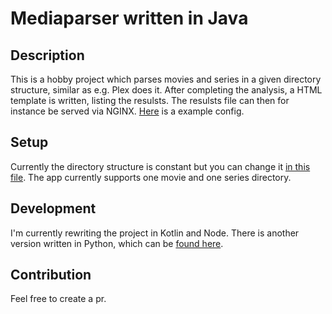 # Mediaparser written in Java
## Description
This is a hobby project which parses movies and series in a given directory structure, similar as e.g. Plex does it.
After completing the analysis, a HTML template is written, listing the resulsts. The resulsts file can then for instance be served via NGINX. [Here](https://github.com/andersennl/mediaserver-nginx-config) is a example config.

## Setup
Currently the directory structure is constant but you can change it [in this file](https://github.com/andersennl/media-parser-java/blob/master/src/com/company/Main.java).
The app currently supports one movie and one series directory.

## Development
I'm currently rewriting the project in Kotlin and Node. There is another version written in Python, which can be [found here](https://github.com/andersennl/media-parser-python).

## Contribution
Feel free to create a pr.
